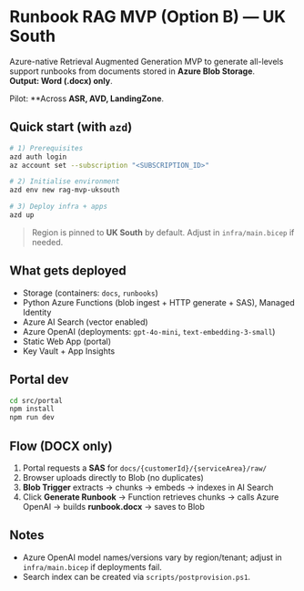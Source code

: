 
# Runbook RAG MVP (Option B) — UK South

Azure-native Retrieval Augmented Generation MVP to generate all-levels support runbooks from documents stored in **Azure Blob Storage**.  
**Output: Word (.docx) only**.

Pilot: **Across **ASR, AVD, LandingZone**.

## Quick start (with `azd`)

```bash
# 1) Prerequisites
azd auth login
az account set --subscription "<SUBSCRIPTION_ID>"

# 2) Initialise environment
azd env new rag-mvp-uksouth

# 3) Deploy infra + apps
azd up
```

> Region is pinned to **UK South** by default. Adjust in `infra/main.bicep` if needed.

## What gets deployed
- Storage (containers: `docs`, `runbooks`)
- Python Azure Functions (blob ingest + HTTP generate + SAS), Managed Identity
- Azure AI Search (vector enabled)
- Azure OpenAI (deployments: `gpt-4o-mini`, `text-embedding-3-small`)
- Static Web App (portal)
- Key Vault + App Insights

## Portal dev
```bash
cd src/portal
npm install
npm run dev
```

## Flow (DOCX only)
1. Portal requests a **SAS** for `docs/{customerId}/{serviceArea}/raw/`
2. Browser uploads directly to Blob (no duplicates)
3. **Blob Trigger** extracts → chunks → embeds → indexes in AI Search
4. Click **Generate Runbook** → Function retrieves chunks → calls Azure OpenAI → builds **runbook.docx** → saves to Blob

## Notes
- Azure OpenAI model names/versions vary by region/tenant; adjust in `infra/main.bicep` if deployments fail.
- Search index can be created via `scripts/postprovision.ps1`.
